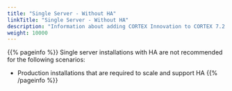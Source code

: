 ```yaml
---
title: "Single Server - Without HA"
linkTitle: "Single Server - Without HA"
description: "Information about adding CORTEX Innovation to CORTEX 7.2 on a single on-premise server without high availability (HA), including: information about components, supported architectures, prerequisites and installation instructions."
weight: 10000
---
```


{{% pageinfo %}}
Single server installations with HA are not recommended for the following scenarios:

* Production installations that are required to scale and support HA
{{% /pageinfo %}}

